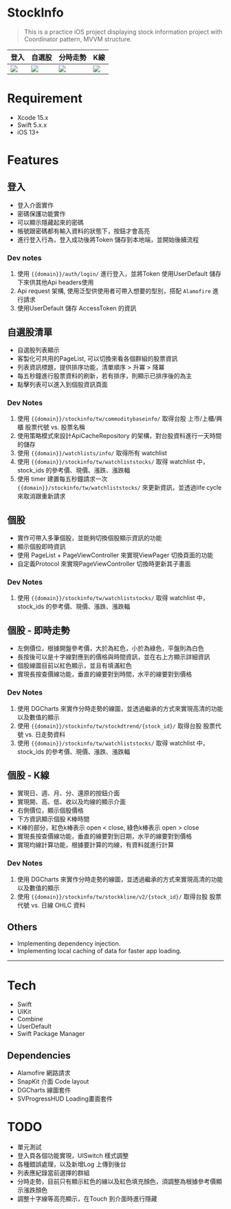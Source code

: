 # StockInfo

> This is a practice iOS project displaying stock information project with Coordinator pattern, MVVM structure.

|  登入   | 自選股 | 分時走勢 | K線 |
|  ----  | ----  | ----  | ----  |
| ![](https://github.com/H-CLo/StockInfo/assets/13503418/bd8c2027-862f-4b21-9f5d-75ecd8e26b85) | ![](https://github.com/H-CLo/StockInfo/assets/13503418/c82e776e-9c82-4ea1-acee-b9a54fa42b8b) | ![](https://github.com/H-CLo/StockInfo/assets/13503418/3dfe1e1e-dc4c-48b5-9b32-4d59756ff50b) | ![](https://github.com/H-CLo/StockInfo/assets/13503418/48080b6a-7bbd-4ac9-9940-2a910af673fc) |

# Requirement
- Xcode 15.x
- Swift 5.x.x
- iOS 13+

# Features

## 登入
- 登入介面實作
- 密碼保護功能實作
- 可以顯示隱藏起來的密碼
- 帳號跟密碼都有輸入資料的狀態下，按鈕才會高亮
- 進行登入行為，登入成功後將Token 儲存到本地端，並開始後續流程

### Dev notes
1. 使用 `{{domain}}/auth/login/` 進行登入，並將Token 使用UserDefault 儲存下來供其他Api headers使用
2. Api request 架構, 使用泛型供使用者可帶入想要的型別，搭配 `Alamofire` 進行請求
3. 使用UserDefault 儲存 AccessToken 的資訊

## 自選股清單
- 自選股列表顯示
- 客製化可共用的PageList, 可以切換來看各個群組的股票資訊
- 列表資訊標題，提供排序功能，清單順序 > 升冪 > 降冪 
- 每五秒鐘進行股票資料的刷新，若有排序，則顯示已排序後的為主
- 點擊列表可以進入到個股資訊頁面

### Dev Notes
1. 使用 `{{domain}}/stockinfo/tw/commoditybaseinfo/` 取得台股 上市/上櫃/興櫃 股票代號 vs. 股票名稱
2. 使用策略模式來設計ApiCacheRepository 的架構，對台股資料進行一天時間的儲存
3. 使用 `{{domain}}/watchlists/info/` 取得所有 watchlist
4. 使用 `{{domain}}/stockinfo/tw/watchliststocks/` 取得 watchlist 中，stock_ids 的參考價、現價、漲跌、漲跌輻
5. 使用 timer 建置每五秒鐘請求一次 `{{domain}}/stockinfo/tw/watchliststocks/` 來更新資訊，並透過life cycle 來取消跟重新請求

## 個股
- 實作可帶入多筆個股，並能夠切換個股顯示資訊的功能
- 顯示個股即時資訊
- 使用 PageList + PageViewController 來實現ViewPager 切換頁面的功能
- 自定義Protocol 來實現PageViewController 切換時更新其子畫面

### Dev Notes
1. 使用 `{{domain}}/stockinfo/tw/watchliststocks/` 取得 watchlist 中，stock_ids 的參考價、現價、漲跌、漲跌輻

## 個股 - 即時走勢
- 左側價位，根據開盤參考價，大於為紅色，小於為綠色，平盤則為白色
- 長按後可以是十字線對應到的價格與時間資訊，並在右上方顯示詳細資訊
- 個股線圖目前以紅色顯示，並且有填滿紅色
- 實現長按查價線功能，垂直的線要對到時間，水平的線要對到價格

### Dev Notes
1. 使用 DGCharts 來實作分時走勢的線圖，並透過繼承的方式來實現高清的功能以及數值的顯示
2. 使用 `{{domain}}/stockinfo/tw/stockdtrend/{stock_id}/` 取得台股 股票代號 vs. 日走勢資料
3. 使用 `{{domain}}/stockinfo/tw/watchliststocks/` 取得 watchlist 中，stock_ids 的參考價、現價、漲跌、漲跌輻

## 個股 - K線
- 實現日、週、月、分、還原的按鈕介面
- 實現開、高、低、收以及均線的顯示介面
- 右側價位，顯示個股價格
- 下方資訊顯示個股 K棒時間
- K棒的部分，紅色k棒表示 open < close, 綠色k棒表示 open > close
- 實現長按查價線功能，垂直的線要對到日期，水平的線要對到價格
- 實現均線計算功能，根據要計算的均線，有資料就進行計算

### Dev Notes
1. 使用 DGCharts 來實作分時走勢的線圖，並透過繼承的方式來實現高清的功能以及數值的顯示
2. 使用 `{{domain}}/stockinfo/tw/stockkline/v2/{stock_id}/` 取得台股 股票代號 vs. 日線 OHLC 資料

## Others
- Implementing dependency injection.
- Implementing local caching of data for faster app loading.
---

# Tech
- Swift
- UIKit
- Combine
- UserDefault
- Swift Package Manager

## Dependencies
- Alamofire 網路請求
- SnapKit 介面 Code layout
- DGCharts 線圖套件
- SVProgressHUD Loading畫面套件

# TODO
- 單元測試
- 登入頁各個功能實現，UISwitch 樣式調整
- 各種錯誤處理，以及新增Log 上傳到後台
- 列表應紀錄當前選擇的群組
- 分時走勢，目前只有顯示紅色的線以及紅色填充顏色，須調整為根據參考價顯示漲跌顏色
- 調整十字線等高亮顯示，在Touch 到介面時進行隱藏
